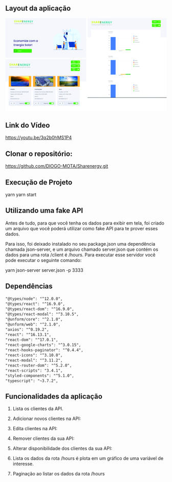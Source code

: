 ## Layout da aplicação
![](app.jpg)

## Link do Vídeo
https://youtu.be/3q2b0hMS1P4

## Clonar o repositório:
https://github.com/DIOGO-MOTA/Sharenergy.git

## Execução de Projeto
yarn
yarn start

## Utilizando uma fake API

Antes de tudo, para que você tenha os dados para exibir em tela, foi criado um arquivo que você poderá utilizar como fake API para te prover esses dados.

Para isso, foi deixado instalado no seu package.json uma dependência chamada json-server, e um arquivo chamado server.json que contém os dados para uma rota /client é /hours. Para executar esse servidor você pode executar o seguinte comando:

  yarn json-server server.json -p 3333

## Dependências

    "@types/node": "^12.0.0",
    "@types/react": "^16.9.0",
    "@types/react-dom": "^16.9.0",
    "@types/react-modal": "^3.10.5",
    "@unform/core": "^2.1.0",
    "@unform/web": "^2.1.0",
    "axios": "^0.19.2",
    "react": "^16.13.1",
    "react-dom": "^17.0.1",
    "react-google-charts": "^3.0.15",
    "react-hooks-paginator": "^0.4.4",
    "react-icons": "^3.10.0",
    "react-modal": "^3.11.2",
    "react-router-dom": "^5.2.0",
    "react-scripts": "3.4.1",
    "styled-components": "^5.1.0",
    "typescript": "~3.7.2",


## Funcionalidades da aplicação

1. Lista os clientes da API.

2. Adicionar novos clientes na API:

3. Edita clientes na API:

4. Remover clientes da sua API:

5. Alterar disponibilidade dos clientes da sua API:

6. Lista os dados da rota /hours é plota em um gráfico de uma variável de interesse.

7. Paginação ao listar os dados da rota /hours

